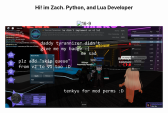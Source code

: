 <div align="center">
  <h3>Hi! im Zach. Python, and Lua Developer</h3>
  
  <br>
  <img src="https://github.com/NotHammer043/NotHammer043/blob/main/assets/bannerfull.png" alt="16-9">
  <br>
  <img src="https://github.com/NotHammer043/NotHammer043/blob/main/assets/haha.png" alt="16-9">
</div>
